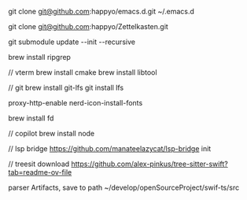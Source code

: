git clone git@github.com:happyo/emacs.d.git ~/.emacs.d

git clone git@github.com:happyo/Zettelkasten.git

git submodule update --init --recursive


brew install ripgrep

// vterm
brew install cmake
brew install libtool

// git 
brew install git-lfs
git install lfs

proxy-http-enable
nerd-icon-install-fonts

brew install fd

// copilot
brew install node

// lsp bridge
https://github.com/manateelazycat/lsp-bridge init

// treesit
download https://github.com/alex-pinkus/tree-sitter-swift?tab=readme-ov-file

parser Artifacts, save to path ~/develop/openSourceProject/swif-ts/src


